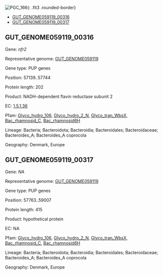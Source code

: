 ![PGC_166](../static/images/Clusters_figure/PGC_166.jpg){: .fit3 .rounded-border}

<ul id="myTab" class="nav nav-tabs">
  <li class="active">
        <a href="#tab1" data-toggle="tab">GUT_GENOME059119_00316</a>
  </li>
<li><a href="#tab2" data-toggle="tab">GUT_GENOME059119_00317</a></li>
</ul>

<div id="myTabContent" class="tab-content">
  <div class="tab-pane fade in active" id="tab1">

<h2 id="GUT_GENOME059119_00316">GUT_GENOME059119_00316</h2>
<p>Gene: <em>nfr2</em>
<p>Representative genome: <a href="https://www.ebi.ac.uk/metagenomics/genomes/MGYG-HGUT-01306">GUT_GENOME059119</a></p>
<p>Gene type: PUP genes</p>
<p>Position: 57139..57744</p>
<p>Protein length: 202</p>
<p>Product: NADH-dependent flavin reductase subunit 2</p>
<p>EC: <a href="https://www.brenda-enzymes.org/enzyme.php?ecno=1.5.1.36">1.5.1.36</a></p>
<p>Pfam: <a href="http://pfam.xfam.org/family/Glyco_hydro_106">Glyco_hydro_106</a>, <a href="http://pfam.xfam.org/family/Glyco_hydro_2_N">Glyco_hydro_2_N</a>, <a href="http://pfam.xfam.org/family/Glyco_tran_WbsX">Glyco_tran_WbsX</a>, <a href="http://pfam.xfam.org/family/Bac_rhamnosid_C">Bac_rhamnosid_C</a>, <a href="http://pfam.xfam.org/family/Bac_rhamnosid6H">Bac_rhamnosid6H</a></p>
<p>Lineage: Bacteria; Bacteroidota; Bacteroidia; Bacteroidales; Bacteroidaceae; Bacteroides_A; Bacteroides_A coprocola</p>
<p>Geography: Denmark, Europe</p>
  </div>

  <div class="tab-pane fade" id="tab2">

<h2 id="GUT_GENOME059119_00317">GUT_GENOME059119_00317</h2>
<p>Gene: <em>NA</em></p>
<p>Representative genome: <a href="https://www.ebi.ac.uk/metagenomics/genomes/MGYG-HGUT-01306">GUT_GENOME059119</a></p>
<p>Gene type: PUP genes</p>
<p>Position: 57763..59007</p>
<p>Protein length: 415</p>
<p>Product: hypothetical protein</p>
<p>EC: NA</p>
<p>Pfam: <a href="http://pfam.xfam.org/family/Glyco_hydro_106">Glyco_hydro_106</a>, <a href="http://pfam.xfam.org/family/Glyco_hydro_2_N">Glyco_hydro_2_N</a>, <a href="http://pfam.xfam.org/family/Glyco_tran_WbsX">Glyco_tran_WbsX</a>, <a href="http://pfam.xfam.org/family/Bac_rhamnosid_C">Bac_rhamnosid_C</a>, <a href="http://pfam.xfam.org/family/Bac_rhamnosid6H">Bac_rhamnosid6H</a></p>
<p>Lineage: Bacteria; Bacteroidota; Bacteroidia; Bacteroidales; Bacteroidaceae; Bacteroides_A; Bacteroides_A coprocola</p>
<p>Geography: Denmark, Europe</p>

  </div>
</div>
